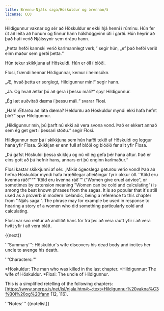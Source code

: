 ```yaml
---
title: Brennu-Njáls saga/Höskuldur og brennan/5
license: CC0
---
```


<Book audio="Njáls saga hluti 5.mp3">
Hildigunnur vaknar og sér að Höskuldur er ekki hjá henni í rúminu. Hún fer út að leita að honum og finnur hann hálshöggvinn úti í garði. Hún heyrir að það hafi verið Njálssynir sem drápu hann.

„Þetta hefði kannski verið karlmannlegt verk,“ segir hún, „ef það hefði verið einn maður sem gerði þetta.“

Hún tekur skikkjuna af Höskuldi. Hún er öll í blóði.

Flosi, frændi hennar Hildigunnar, kemur í heimsókn.

„Æ, hvað þetta er sorglegt, Hildigunnur mín!“ segir hann.

„Já. Og hvað ætlar þú að gera í þessu máli?“ spyr Hildigunnur.

„Ég læt auðvitað dæma í þessu máli.“ svarar Flosi.

„Hah! Ætlarðu að láta dæma? Heldurðu að Höskuldur myndi ekki hafa hefnt þín?“ spyr Hildigunnur.

„Hildigunnur mín, þú þarft nú ekki að vera svona vond. Það er ekkert annað sem ég get gert í þessari stöðu.“ segir Flosi.

Hildigunnur nær þá í skikkjuna sem hún hafði tekið af Höskuldi og leggur hana yfir Flosa. Skikkjan er enn full af blóði og blóðið fer allt yfir Flosa.

„Þú gafst Höskuldi þessa skikkju og nú vil ég gefa þér hana aftur. Það er eins gott að þú hefnir hans, annars ert þú enginn karlmaður.“

Flosi kastar skikkjunni af sér. „Mikið ógeðslega geturðu verið vond! Það að hefna Höskuldar myndi hafa hræðilegar afleiðingar fyrir okkur öll. ''Köld eru kvenna ráð!''“<ref group="lower-alpha">"''Köld eru kvenna ráð''" ("Women give cruel advice", or sometimes by extension meaning "Women can be cold and calculating") is among the best known phrases from the sagas. It is so popular that it's still used as a proverb in modern Icelandic, being a reference to this chapter from ''Njáls saga''. The phrase may for example be used in response to hearing a story of a women who did something particularly cold and calculating.</ref>

Flosi var svo reiður að andlitið hans fór frá því að vera rautt yfir í að vera hvítt yfir í að vera blátt.
</Book>

{{next}}

<div class="notes">

'''Summary''': Höskuldur's wife discovers his dead body and incites her uncle to avenge his death.

'''Characters:'''

*Höskuldur: The man who was killed in the last chapter.
*Hildigunnur: The wife of Höskuldur.
*Flosi: The uncle of Hildigunnur.

This is a simplified retelling of the following chapters: [https://www.snerpa.is/net/isl/njala.htm#:~:text=Hildigunnur%20vakna%C3%B0i%20og%20fann 112, 116].

'''Notes:'''
{{notelist}}

</div>
